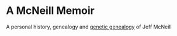 # A McNeill Memoir

A personal history, genealogy and [genetic genealogy](https://en.wikipedia.org/wiki/Genetic_genealogy) of Jeff McNeill
